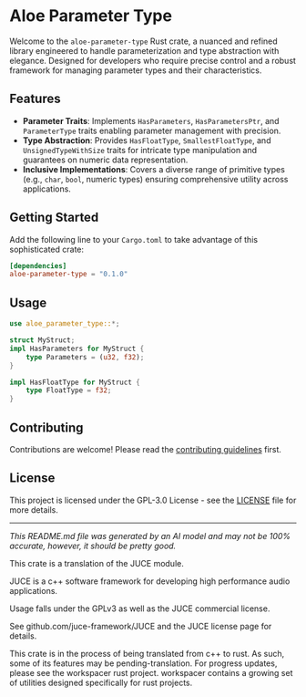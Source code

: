 # Aloe Parameter Type

Welcome to the `aloe-parameter-type` Rust crate, a nuanced and refined library engineered to handle parameterization and type abstraction with elegance. Designed for developers who require precise control and a robust framework for managing parameter types and their characteristics.

## Features

- **Parameter Traits**: Implements `HasParameters`, `HasParametersPtr`, and `ParameterType` traits enabling parameter management with precision.
- **Type Abstraction**: Provides `HasFloatType`, `SmallestFloatType`, and `UnsignedTypeWithSize` traits for intricate type manipulation and guarantees on numeric data representation.
- **Inclusive Implementations**: Covers a diverse range of primitive types (e.g., `char`, `bool`, numeric types) ensuring comprehensive utility across applications.

## Getting Started

Add the following line to your `Cargo.toml` to take advantage of this sophisticated crate:

```toml
[dependencies]
aloe-parameter-type = "0.1.0"
```

## Usage

```rust
use aloe_parameter_type::*;

struct MyStruct;
impl HasParameters for MyStruct {
    type Parameters = (u32, f32);
}

impl HasFloatType for MyStruct {
    type FloatType = f32;
}
```

## Contributing

Contributions are welcome! Please read the [contributing guidelines](https://github.com/klebs6/aloe-rs/blob/main/CONTRIBUTING.md) first.

## License

This project is licensed under the GPL-3.0 License - see the [LICENSE](https://github.com/klebs6/aloe-rs/blob/main/LICENSE) file for more details.

---

*This README.md file was generated by an AI model and may not be 100% accurate, however, it should be pretty good.*


This crate is a translation of the JUCE module.

JUCE is a c++ software framework for developing high performance audio applications.

Usage falls under the GPLv3 as well as the JUCE commercial license.

See github.com/juce-framework/JUCE and the JUCE license page for details.

This crate is in the process of being translated from c++ to rust. As such, some of its features may be pending-translation. For progress updates, please see the workspacer rust project. workspacer contains a growing set of utilities designed specifically for rust projects.
